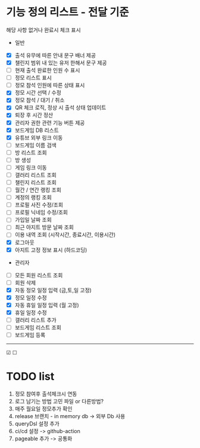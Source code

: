 # 기능 정의 리스트 - 전달 기준

해당 사항 없거나 완료시 체크 표시

* 일반

- [x] 출석 유무에 따른 안내 문구 배너 제공
- [x] 챌린지 범위 내 있는 유저 한해서 문구 제공
- [ ] 현재 출석 완료한 인원 수 표시
- [ ] 정모 리스트 표시
- [ ] 정모 참석 인원에 따른 상태 표시
- [x] 정모 시간 선택 / 수정
- [x] 정모 참석 / 대기 / 취소
- [x] QR 체크 로직, 정상 시 출석 상태 업데이트
- [x] 퇴장 후 시간 정산
- [x] 관리자 권한 관련 기능 버튼 제공
- [x] 보드게임 DB 리스트
- [x] 유튜브 외부 링크 이동
- [ ] 보드게임 이름 검색
- [ ] 방 리스트 조회
- [ ] 방 생성
- [ ] 게임 링크 이동
- [ ] 갤러리 리스트 조회
- [ ] 챌린지 리스트 조회
- [ ] 월간 / 연간 랭킹 조회
- [ ] 계정의 랭킹 조회
- [ ] 프로필 사진 수정/조회
- [ ] 프로필 닉네임 수정/조회
- [ ] 가입일 날짜 조회
- [ ] 최근 아지트 방문 날짜 조회
- [ ] 이용 내역 조회 (시작시간, 종료시간, 이용시간)
- [x] 로그아웃
- [x] 아지트 고정 정보 표시 (하드코딩)

* 관리자

- [ ] 모든 회원 리스트 조회
- [ ] 회원 삭제
- [x] 자동 정모 일정 입력 (금,토,일 고정)
- [x] 정모 일정 수정
- [x] 자동 휴일 일정 입력 (월 고정)
- [x] 휴일 일정 수정
- [ ] 갤러리 리스트 추가
- [ ] 보드게임 리스트 조회
- [ ] 보드게임 등록

---

&#9745; &#9744;

# TODO list

1. 정모 참여후 출석체크시 연동
2. 로그 남기는 방법 고민 파일 or 다른방법?
3. 매주 월요일 정모추가 확인
4. release 브랜치 - in memory db -> 외부 Db 사용
5. queryDsl 설정 추가
6. ci/cd 설정 -> github-action
7. pageable 추가 -> 공통화